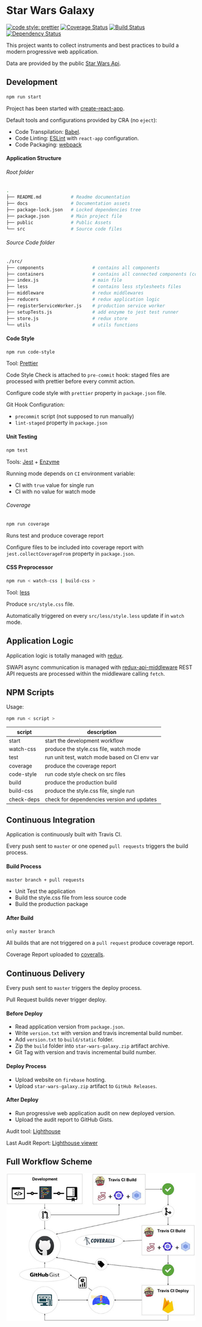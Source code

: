 # Star Wars Galaxy

[![code style: prettier](https://img.shields.io/badge/code_style-prettier-ff69b4.svg?style=flat-square)](https://github.com/prettier/prettier)
[![Coverage Status](https://coveralls.io/repos/github/civa86/star-wars-galaxy/badge.svg?branch=master)](https://coveralls.io/github/civa86/star-wars-galaxy?branch=master)
[![Build Status](https://travis-ci.org/civa86/star-wars-galaxy.svg?branch=master)](https://travis-ci.org/civa86/star-wars-galaxy)
[![Dependency Status](https://david-dm.org/civa86/star-wars-galaxy.svg)](https://david-dm.org/civa86/star-wars-galaxy)

This project wants to collect instruments and best practices to build a modern progressive web application.

Data are provided by the public [Star Wars Api](https://swapi.co/).

## Development

```bash
npm run start
```

Project has been started with [create-react-app](https://github.com/facebook/create-react-app).

Default tools and configurations provided by CRA (no `eject`):

* Code Transpilation: [Babel](https://babeljs.io/).
* Code Linting: [ESLint](https://eslint.org/) with `react-app` configuration.
* Code Packaging: [webpack](https://webpack.js.org/)

#### Application Structure

###### Root folder

```bash
.
├── README.md           # Readme documentation
├── docs                # Documentation assets
├── package-lock.json   # Locked dependencies tree
├── package.json        # Main project file
├── public              # Public Assets
└── src                 # Source code files
```

###### Source Code folder

```bash
./src/
├── components                  # contains all components
├── containers                  # contains all connected components (containers)
├── index.js                    # main file
├── less                        # contains less stylesheets files
├── middleware                  # redux middlewares
├── reducers                    # redux application logic
├── registerServiceWorker.js    # production service worker
├── setupTests.js               # add enzyme to jest test runner
├── store.js                    # redux store
└── utils                       # utils functions
```

#### Code Style

```bash
npm run code-style
```

Tool: [Prettier](https://prettier.io/)

Code Style Check is attached to `pre-commit` hook: staged files are processed with prettier before every commit action.

Configure code style with `prettier` property in `package.json` file.

Git Hook Configuration:

* `precommit` script (not supposed to run manually)
* `lint-staged` property in `package.json`

#### Unit Testing

```bash
npm test
```

Tools: [Jest](https://facebook.github.io/jest/) + [Enzyme](http://airbnb.io/enzyme/)

Running mode depends on `CI` environment variable:

* CI with `true` value for single run
* CI with no value for watch mode

###### Coverage

```bash
npm run coverage
```

Runs test and produce coverage report

Configure files to be included into coverage report with `jest.collectCoverageFrom` property in `package.json`.

#### CSS Preprocessor

```bash
npm run < watch-css | build-css >
```

Tool: [less](http://lesscss.org/)

Produce `src/style.css` file.

Automatically triggered on every `src/less/style.less` update if in `watch` mode.

## Application Logic

Application logic is totally managed with [redux](https://redux.js.org/).

SWAPI async communication is managed with [redux-api-middleware](https://www.npmjs.com/package/redux-api-middleware)
REST API requests are processed within the middleware calling `fetch`.

## NPM Scripts

Usage:

```bash
npm run < script >
```

| script     | description                                   |
| ---------- | --------------------------------------------- |
| start      | start the development workflow                |
| watch-css  | produce the style.css file, watch mode        |
| test       | run unit test, watch mode based on CI env var |
| coverage   | produce the coverage report                   |
| code-style | run code style check on src files             |
| build      | produce the production build                  |
| build-css  | produce the style.css file, single run        |
| check-deps | check for dependencies version and updates    |

## Continuous Integration

Application is continuously built with Travis CI.

Every push sent to `master` or one opened `pull requests` triggers the build process.

#### Build Process

`master branch + pull requests`

* Unit Test the application
* Build the style.css file from less source code
* Build the production package

#### After Build

`only master branch`

All builds that are not triggered on a `pull request` produce coverage report.

Coverage Report uploaded to [coveralls](https://coveralls.io/).

## Continuous Delivery

Every push sent to `master` triggers the deploy process.

Pull Request builds never trigger deploy.

#### Before Deploy

* Read application version from `package.json`.
* Write `version.txt` with version and travis incremental build number.
* Add `version.txt` to `build/static` folder.
* Zip the `build` folder into `star-wars-galaxy.zip` artifact archive.
* Git Tag with version and travis incremental build number.

#### Deploy Process

* Upload website on `firebase` hosting.
* Upload `star-wars-galaxy.zip` artifact to `GitHub Releases`.

#### After Deploy

* Run progressive web application audit on new deployed version.
* Upload the audit report to GitHub Gists.

Audit tool: [Lighthouse](https://developers.google.com/web/tools/lighthouse/)

Last Audit Report: [Lighthouse viewer](https://googlechrome.github.io/lighthouse/viewer/?gist=f01219ac55a43bb2d52657f959a98acc)

## Full Workflow Scheme

![workflow](docs/img/workflow.jpg 'CI + CD Workflow')
